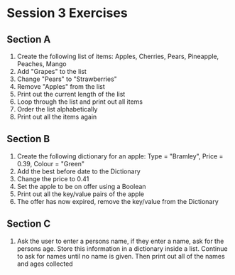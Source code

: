 # Session 3 Exercises
## Section A
1. Create the following list of items: Apples, Cherries, Pears, Pineapple, Peaches, Mango
2. Add "Grapes" to the list
3. Change "Pears" to "Strawberries"
4. Remove "Apples" from the list
5. Print out the current length of the list
6. Loop through the list and print out all items
7. Order the list alphabetically
8. Print out all the items again

## Section B
1. Create the following dictionary for an apple: Type = "Bramley", Price = 0.39, Colour = "Green"
2. Add the best before date to the Dictionary
3. Change the price to 0.41
4. Set the apple to be on offer using a Boolean
5. Print out all the key/value pairs of the apple
6. The offer has now expired, remove the key/value from the Dictionary

## Section C
1. Ask the user to enter a persons name, if they enter a name, ask for the persons age. Store this information in a dictionary inside a list. Continue to ask for names until no name is given. Then print out all of the names and ages collected
